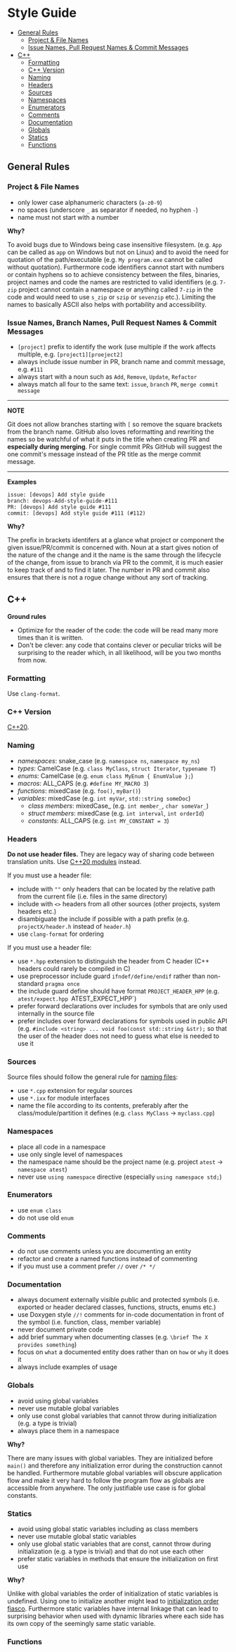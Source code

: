 # Style Guide

- [General Rules](#general-rules)
  - [Project & File Names](#project--file-names)
  - [Issue Names, Pull Request Names & Commit Messages](#issue-names-pull-request-names--commit-messages)
- [C++](#c)
  - [Formatting](#formatting)
  - [C++ Version](#c-version)
  - [Naming](#naming)
  - [Headers](#headers)
  - [Sources](#sources)
  - [Namespaces](#namespaces)
  - [Enumerators](#enumerators)
  - [Comments](#comments)
  - [Documentation](#documentation)
  - [Globals](#globals)
  - [Statics](#statics)
  - [Functions](#functions)
  

## General Rules

### Project & File Names

- only lower case alphanumeric characters (`a-z0-9`)
- no spaces (underscore `_` as separator if needed, no hyphen `-`)
- name must not start with a number

**Why?**

To avoid bugs due to Windows being case insensitive filesystem. (e.g. `App` can be called as `app` on Windows but not on Linux) and to avoid the need for quotation of the path/executable (e.g. `My program.exe` cannot be called without quotation). Furthermore code identifiers cannot start with numbers or contain hyphens so to achieve consistency between the files, binaries, project names and code the names are restricted to valid identifiers (e.g. `7-zip` project cannot contain a namespace or anything called `7-zip` in the code and would need to use `s_zip` or `szip` or `sevenzip` etc.). Limiting the names to basically ASCII also helps with portability and accessibility.

### Issue Names, Branch Names, Pull Request Names & Commit Messages

- `[project]` prefix to identify the work (use multiple if the work affects multiple, e.g. `[project1][proeject2]`
- always include issue number in PR, branch name and commit message, e.g. `#111`
- always start with a noun such as `Add`, `Remove`, `Update`, `Refactor`
- always match all four to the same text: `issue`, `branch` `PR`, `merge commit message`

---
**NOTE**

Git does not allow branches starting with `[` so remove the square brackets from the branch name. GitHub also loves reformatting and rewriting the names so be watchful of what it puts in the title when creating PR and **especially during merging**. For single commit PRs GitHub will suggest the one commit's message instead of the PR title as the merge commit message.

---

**Examples**
```
issue: [devops] Add style guide
branch: devops-Add-style-guide-#111
PR: [devops] Add style guide #111
commit: [devops] Add style guide #111 (#112)
```

**Why?**

The prefix in brackets identifers at a glance what project or component the given issue/PR/commit is concerned with. Noun at a start gives notion of the nature of the change and it the name is the same through the lifecycle of the change, from issue to branch via PR to the commit, it is much easier to keep track of and to find it later. The number in PR and commit also ensures that there is not a rogue change without any sort of tracking.

## C++

**Ground rules**

- Optimize for the reader of the code: the code will be read many more times than it is written.
- Don't be clever: any code that contains clever or peculiar tricks will be surprising to the reader which, in all likelihood, will be you two months from now.

### Formatting

Use `clang-format`.

### C++ Version

[C++20](https://en.cppreference.com/w/cpp/20).

### Naming

- *namespaces*: snake_case (e.g. `namespace ns`, `namespace my_ns`)
- *types*: CamelCase (e.g. `class MyClass`, `struct Iterator`, `typename T`)
- *enums*: CamelCase (e.g. `enum class MyEnum { EnumValue };`) 
- *macros*: ALL_CAPS (e.g. `#define MY_MACRO 3`)
- *functions*: mixedCase (e.g. `foo()`, `myBar()`)
- *variables*: mixedCase (e.g. `int myVar`, `std::string someDoc`)
  - *class members*: mixedCase_ (e.g. `int member_`, `char someVar_`)
  - *struct members*: mixedCase (e.g. `int interval`, `int orderId`)
  - *constants*: ALL_CAPS (e.g. `int MY_CONSTANT = 3`)

### Headers

**Do not use header files.** They are legacy way of sharing code between translation units. Use [C++20 modules](https://en.cppreference.com/w/cpp/language/modules) instead.

If you must use a header file:

- include with `""` only headers that can be located by the relative path from the current file (i.e. files in the same directory)
- include with `<>` headers from all other sources (other projects, system headers etc.)
- disambiguate the include if possible with a path prefix (e.g. `projectX/header.h` instead of `header.h`)
- use `clang-format` for ordering

If you must use a header file:

- use `*.hpp` extension to distinguish the header from C header (C++ headers could rarely be compiled in C)
- use preprocessor include guard `ifndef/define/endif` rather than non-standard `pragma once`
- the include guard define should have format `PROJECT_HEADER_HPP` (e.g. `atest/expect.hpp `ATEST_EXPECT_HPP`)
- prefer forward declarations over includes for symbols that are only used internally in the source file
- prefer includes over forward declarations for symbols used in public API (e.g. `#include <string> ... void foo(const std::string &str);` so that the user of the header does not need to guess what else is needed to use it

### Sources

Source files should follow the general rule for [naming files](#project--file-names):

- use `*.cpp` extension for regular sources
- use `*.ixx` for module interfaces
- name the file according to its contents, preferably after the class/module/partition it defines (e.g. `class MyClass` -> `myclass.cpp`)

### Namespaces

- place all code in a namespace
- use only single level of namespaces
- the namespace name should be the project name (e.g. project `atest` -> `namespace atest`)
- never use `using namespace` directive (especially `using namespace std;`)

### Enumerators

- use `enum class`
- do not use old `enum`

### Comments

- do not use comments unless you are documenting an entity
- refactor and create a named functions instead of commenting
- if you must use a comment prefer `//` over `/* */`

### Documentation

- always document externally visible public and protected symbols (i.e. exported or header declared classes, functions, structs, enums etc.)
- use Doxygen style `//!` comments for in-code documentation in front of the symbol (i.e. function, class, member variable)
- never document private code
- add brief summary when documenting classes (e.g. `\brief The X provides something`)
- focus on `what` a documented entity does rather than on `how` or `why` it does it
- always include examples of usage

### Globals

- avoid using global variables
- never use mutable global variables
- only use const global variables that cannot throw during initialization (e.g. a type is trivial)
- always place them in a namespace

**Why?**

There are many issues with global variables. They are initialized before `main()` and therefore any initialization error during the construction cannot be handled. Furthermore mutable global variables will obscure application flow and make it very hard to follow the program flow as globals are accessible from anywhere. The only justifiable use case is for global constants.

### Statics

- avoid using global static variables including as class members
- never use mutable global static variables
- only use global static variables that are const, cannot throw during initialization (e.g. a type is trivial) and that do not use each other
- prefer static variables in methods that ensure the initialization on first use

**Why?**

Unlike with global variables the order of initialization of static variables is undefined. Using one to initialize another might lead to [initialization order fiasco](https://en.cppreference.com/w/cpp/language/siof). Furthermore static variables have internal linkage that can lead to surprising behavior when used with dynamic libraries where each side has its own copy of the seemingly same static variable.

### Functions
